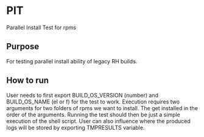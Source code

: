 # PIT
Parallel Install Test for rpms

## Purpose
For testing parallel install ability of legacy RH builds.

## How to run
User needs to first export BUILD_OS_VERSION (number) and BUILD_OS_NAME (el or f) for the test to work.
Execution requires two arguments for two folders of rpms we want to install. The get installed in the order of the arguments. Running the test should then be just a simple execution of the shell script.
User can also influence where the produced logs will be stored by exporting TMPRESULTS variable.
